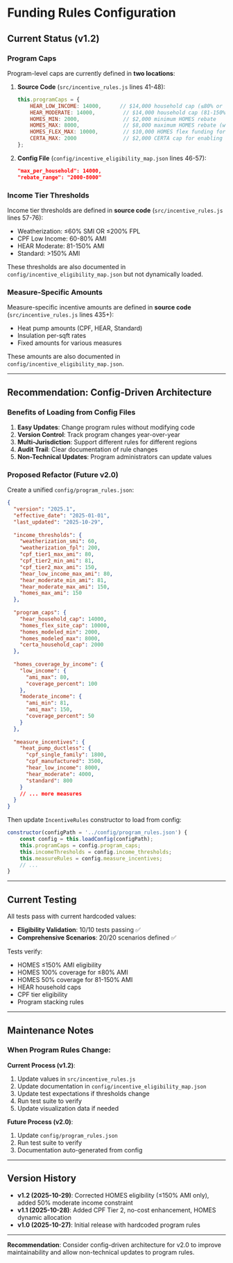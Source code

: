 # Funding Rules Configuration

## Current Status (v1.2)

### Program Caps

Program-level caps are currently defined in **two locations**:

1. **Source Code** (`src/incentive_rules.js` lines 41-48):
   ```javascript
   this.programCaps = {
       HEAR_LOW_INCOME: 14000,      // $14,000 household cap (≤80% or ≤150% FPL)
       HEAR_MODERATE: 14000,         // $14,000 household cap (81-150% AMI)
       HOMES_MIN: 2000,              // $2,000 minimum HOMES rebate
       HOMES_MAX: 8000,              // $8,000 maximum HOMES rebate (whole-home modeled savings)
       HOMES_FLEX_MAX: 10000,        // $10,000 HOMES flex funding for non-HEAR measures
       CERTA_MAX: 2000               // $2,000 CERTA cap for enabling repairs
   };
   ```

2. **Config File** (`config/incentive_eligibility_map.json` lines 46-57):
   ```json
   "max_per_household": 14000,
   "rebate_range": "2000-8000"
   ```

### Income Tier Thresholds

Income tier thresholds are defined in **source code** (`src/incentive_rules.js` lines 57-76):
- Weatherization: ≤60% SMI OR ≤200% FPL
- CPF Low Income: 60-80% AMI
- HEAR Moderate: 81-150% AMI
- Standard: >150% AMI

These thresholds are also documented in `config/incentive_eligibility_map.json` but not dynamically loaded.

### Measure-Specific Amounts

Measure-specific incentive amounts are defined in **source code** (`src/incentive_rules.js` lines 435+):
- Heat pump amounts (CPF, HEAR, Standard)
- Insulation per-sqft rates
- Fixed amounts for various measures

These amounts are also documented in `config/incentive_eligibility_map.json`.

---

## Recommendation: Config-Driven Architecture

### Benefits of Loading from Config Files

1. **Easy Updates**: Change program rules without modifying code
2. **Version Control**: Track program changes year-over-year
3. **Multi-Jurisdiction**: Support different rules for different regions
4. **Audit Trail**: Clear documentation of rule changes
5. **Non-Technical Updates**: Program administrators can update values

### Proposed Refactor (Future v2.0)

Create a unified `config/program_rules.json`:

```json
{
  "version": "2025.1",
  "effective_date": "2025-01-01",
  "last_updated": "2025-10-29",
  
  "income_thresholds": {
    "weatherization_smi": 60,
    "weatherization_fpl": 200,
    "cpf_tier1_max_ami": 80,
    "cpf_tier2_min_ami": 81,
    "cpf_tier2_max_ami": 150,
    "hear_low_income_max_ami": 80,
    "hear_moderate_min_ami": 81,
    "hear_moderate_max_ami": 150,
    "homes_max_ami": 150
  },
  
  "program_caps": {
    "hear_household_cap": 14000,
    "homes_flex_site_cap": 10000,
    "homes_modeled_min": 2000,
    "homes_modeled_max": 8000,
    "certa_household_cap": 2000
  },
  
  "homes_coverage_by_income": {
    "low_income": {
      "ami_max": 80,
      "coverage_percent": 100
    },
    "moderate_income": {
      "ami_min": 81,
      "ami_max": 150,
      "coverage_percent": 50
    }
  },
  
  "measure_incentives": {
    "heat_pump_ductless": {
      "cpf_single_family": 1800,
      "cpf_manufactured": 3500,
      "hear_low_income": 8000,
      "hear_moderate": 4000,
      "standard": 800
    }
    // ... more measures
  }
}
```

Then update `IncentiveRules` constructor to load from config:

```javascript
constructor(configPath = '../config/program_rules.json') {
    const config = this.loadConfig(configPath);
    this.programCaps = config.program_caps;
    this.incomeThresholds = config.income_thresholds;
    this.measureRules = config.measure_incentives;
    // ...
}
```

---

## Current Testing

All tests pass with current hardcoded values:

- **Eligibility Validation**: 10/10 tests passing ✅
- **Comprehensive Scenarios**: 20/20 scenarios defined ✅

Tests verify:
- HOMES ≤150% AMI eligibility
- HOMES 100% coverage for ≤80% AMI
- HOMES 50% coverage for 81-150% AMI
- HEAR household caps
- CPF tier eligibility
- Program stacking rules

---

## Maintenance Notes

### When Program Rules Change:

**Current Process (v1.2)**:
1. Update values in `src/incentive_rules.js`
2. Update documentation in `config/incentive_eligibility_map.json`
3. Update test expectations if thresholds change
4. Run test suite to verify
5. Update visualization data if needed

**Future Process (v2.0)**:
1. Update `config/program_rules.json`
2. Run test suite to verify
3. Documentation auto-generated from config

---

## Version History

- **v1.2 (2025-10-29)**: Corrected HOMES eligibility (≤150% AMI only), added 50% moderate income constraint
- **v1.1 (2025-10-28)**: Added CPF Tier 2, no-cost enhancement, HOMES dynamic allocation
- **v1.0 (2025-10-27)**: Initial release with hardcoded program rules

---

**Recommendation**: Consider config-driven architecture for v2.0 to improve maintainability and allow non-technical updates to program rules.
